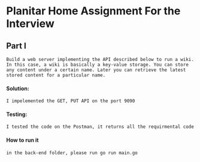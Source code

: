 # Planitar Home Assignment For the Interview

## Part I

``Build a web server implementing the API described below to run a wiki. In this case, a wiki is
  basically a key-value storage. You can store any content under a certain name. Later you
  can retrieve the latest stored content for a particular name.``

#### Solution: 

```I impelemented the GET, PUT API on the port 9090```

#### Testing: 

``` I tested the code on the Postman, it returns all the requirmental code ```

#### How to run it

```in the back-end folder, please run go run main.go```

